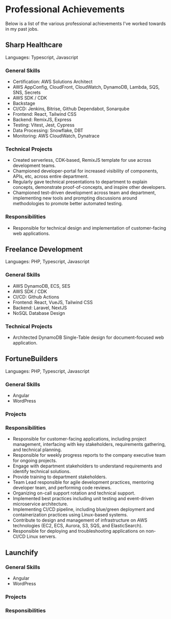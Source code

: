 # Professional Achievements

Below is a list of the various professional achievements I've worked towards in my past jobs.


## Sharp Healthcare
Languages: Typescript, Javascript

### General Skills
* Certification: AWS Solutions Architect
* AWS AppConfig, CloudFront, CloudWatch, DynamoDB, Lambda, SQS, SNS, Secrets
* AWS SDK / CDK
* Backstage
* CI/CD: Jenkins, Bitrise, Github Dependabot, Sonarqube
* Frontend: React, Tailwind CSS
* Backend: RemixJS, Express
* Testing: Vitest, Jest, Cypress
* Data Processing: Snowflake, DBT
* Monitoring: AWS CloudWatch, Dynatrace

### Technical Projects
* Created serverless, CDK-based, RemixJS template for use across development teams.
* Championed developer-portal for increased visibility of components, APIs, etc, across entire department.
* Regularly gave technical presentations to department to explain concepts, demonstrate proof-of-concepts, and inspire other developers.
* Championed test-driven development across team and department, implementing new tools and prompting discussions around methodologies to promote better automated testing.

### Responsibilities
* Responsible for technical design and implementation of customer-facing web applications.

## Freelance Development
Languages: PHP, Typescript, Javascript

### General Skills
* AWS DynamoDB, ECS, SES
* AWS SDK / CDK
* CI/CD: Github Actions
* Frontend: React, VueJS, Tailwind CSS
* Backend: Laravel, NextJS
* NoSQL Database Design

### Technical Projects
* Architected DynamoDB Single-Table design for document-focused web application.

## FortuneBuilders
Languages: PHP, Typescript, Javascript

### General Skills
* Angular
* WordPress

### Projects

### Responsibilities
* Responsible for customer-facing applications, including project management, interfacing with key stakeholders, requirements gathering, and technical planning.
* Responsible for weekly progress reports to the company executive team for ongoing projects.
* Engage with department stakeholders to understand requirements and identify technical solutions.
* Provide training to department stakeholders.
* Team Lead responsible for agile development practices, mentoring developer team, and performing code reviews.
* Organizing on-call support rotation and technical support. 
* Implemented best practices including unit testing and event-driven microservice architecture.
* Implementing CI/CD pipeline, including blue/green deployment and containerization practices using Linux-based systems.
* Contribute to design and management of infrastructure on AWS technologies (EC2, ECS, Aurora, S3, SQS, and ElasticSearch). 
* Responsible for deploying and troubleshooting applications on non-CI/CD Linux servers.

## Launchify

### General Skills
* Angular
* WordPress

### Projects

### Responsibilities
